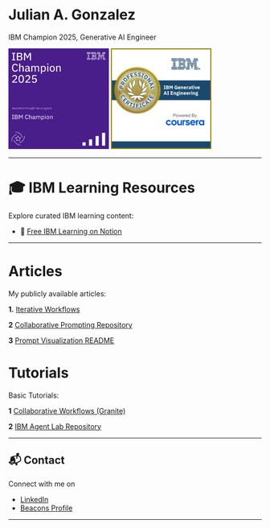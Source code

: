 # Julian A. Gonzalez  
IBM Champion 2025, Generative AI Engineer


<p align="left">
  <img src="https://raw.githubusercontent.com/Jewelzufo/.github.io/main/champion%20badge.png" alt="IBM Champion 2025" width="200"/>
  <img src="https://github.com/Jewelzufo/.github.io/blob/main/genai%20engineering.png?raw=true" alt="GenAI Engineering" width="200"/>
</p>



---

# 🎓 IBM Learning Resources

Explore curated IBM learning content:

- 📘 [Free IBM Learning on Notion](https://freeibmlearning.notion.site/1883dd4caa4080d9b590eee183db52c1?v=1903dd4caa40802e99dd000c7073bb17)


---

# Articles

My publicly available articles:

**1.** [Iterative Workflows](Article-Iterative-AI-Workflows.md)

**2** [Collaborative Prompting Repository](https://github.com/Jewelzufo/collaborative-prompting)

**3** [Prompt Visualization README](https://github.com/Jewelzufo/prompt-visualization/blob/main/README.md)


# Tutorials

Basic Tutorials: 

**1** [Collaborative Workflows (Granite)](https://github.com/Jewelzufo/Collaborative-workflows-granite)

**2** [IBM Agent Lab Repository](https://github.com/Jewelzufo/Ibm-agent-lab)

---

## 📬 Contact

Connect with me on 
- [LinkedIn](https://www.linkedin.com/in/julian-g-7b533129a/)
- [Beacons Profile](https://www.beacons.ai/julian.gonzalez)

---

